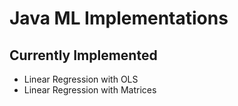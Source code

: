# Java ML Implementations

## Currently Implemented

- Linear Regression with OLS
- Linear Regression with Matrices
